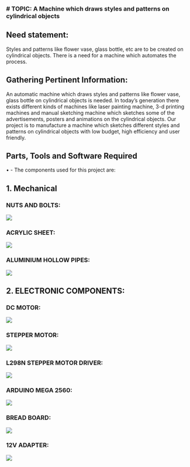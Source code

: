 ### # TOPIC:  A Machine which draws styles and patterns on cylindrical objects
## Need statement:
Styles and patterns like flower vase, glass bottle, etc are to be created on cylindrical objects. There is a need for a machine which automates the process.

## Gathering Pertinent Information:
 An automatic machine which draws styles and patterns like flower vase, glass bottle on cylindrical objects is needed. In today’s generation there exists different kinds of machines like laser painting machine, 3-d printing machines and manual sketching machine which sketches some of the advertisements, posters and animations on the cylindrical objects.
Our project is to manufacture a machine which sketches different styles and patterns on cylindrical objects with low budget, high efficiency and user friendly.
## Parts, Tools and Software Required

•	- The components used for this project are:
## 1. Mechanical
### NUTS AND BOLTS:
![](https://user-images.githubusercontent.com/42512399/49358377-77fa1300-f6f8-11e8-9557-c262ed2eb081.jpg)

### ACRYLIC SHEET:
![](https://user-images.githubusercontent.com/42512399/49359083-04a5d080-f6fb-11e8-9be0-5d32263922c5.jpg)
### ALUMINIUM HOLLOW PIPES:
![](https://user-images.githubusercontent.com/42512399/49359203-74b45680-f6fb-11e8-98c0-324a61ec1d4c.jpg)
## 2. ELECTRONIC COMPONENTS:
### DC MOTOR:
![](https://user-images.githubusercontent.com/42512399/49358594-39188d00-f6f9-11e8-9c8c-d2b0f2b505d4.jpg)
### STEPPER MOTOR:
![](https://user-images.githubusercontent.com/42512399/49359577-9eba4880-f6fc-11e8-86fe-26103fcf3d85.jpg)
### L298N STEPPER MOTOR DRIVER:
![](https://user-images.githubusercontent.com/42512399/49365588-3889f180-f70d-11e8-9a2b-fa51ba6fba41.jpg)
### ARDUINO MEGA 2560:
![](https://user-images.githubusercontent.com/42512399/49366321-109b8d80-f70f-11e8-87c0-8dc7a6ebdb5c.png)
### BREAD BOARD:
![](https://user-images.githubusercontent.com/42512399/49366463-6a9c5300-f70f-11e8-983a-1d257297f9d1.jpg)
### 12V ADAPTER:
![](https://user-images.githubusercontent.com/42512399/49366602-b9e28380-f70f-11e8-977d-ffcb2f54c292.jpg)